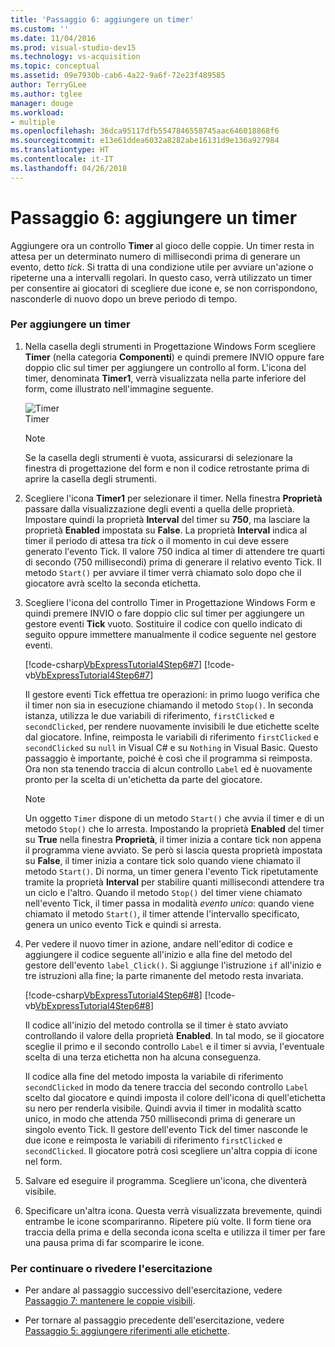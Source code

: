 ```yaml
---
title: 'Passaggio 6: aggiungere un timer'
ms.custom: ''
ms.date: 11/04/2016
ms.prod: visual-studio-dev15
ms.technology: vs-acquisition
ms.topic: conceptual
ms.assetid: 09e7930b-cab6-4a22-9a6f-72e23f489585
author: TerryGLee
ms.author: tglee
manager: douge
ms.workload:
- multiple
ms.openlocfilehash: 36dca95117dfb5547846558745aac646018868f6
ms.sourcegitcommit: e13e61ddea6032a8282abe16131d9e136a927984
ms.translationtype: HT
ms.contentlocale: it-IT
ms.lasthandoff: 04/26/2018
---
```

# <a name="step-6-add-a-timer"></a>Passaggio 6: aggiungere un timer
Aggiungere ora un controllo **Timer** al gioco delle coppie. Un timer resta in attesa per un determinato numero di millisecondi prima di generare un evento, detto *tick*. Si tratta di una condizione utile per avviare un'azione o ripeterne una a intervalli regolari. In questo caso, verrà utilizzato un timer per consentire ai giocatori di scegliere due icone e, se non corrispondono, nasconderle di nuovo dopo un breve periodo di tempo.  

### <a name="to-add-a-timer"></a>Per aggiungere un timer  

1.  Nella casella degli strumenti in Progettazione Windows Form scegliere **Timer** (nella categoria **Componenti**) e quindi premere INVIO oppure fare doppio clic sul timer per aggiungere un controllo al form. L'icona del timer, denominata **Timer1**, verrà visualizzata nella parte inferiore del form, come illustrato nell'immagine seguente.  

     ![Timer](../ide/media/express_timer.png "Express_Timer")  
Timer  

    > [!NOTE]
    >  Se la casella degli strumenti è vuota, assicurarsi di selezionare la finestra di progettazione del form e non il codice retrostante prima di aprire la casella degli strumenti.  

2.  Scegliere l'icona **Timer1** per selezionare il timer. Nella finestra **Proprietà** passare dalla visualizzazione degli eventi a quella delle proprietà. Impostare quindi la proprietà **Interval** del timer su **750**, ma lasciare la proprietà **Enabled** impostata su **False**. La proprietà **Interval** indica al timer il periodo di attesa tra *tick* o il momento in cui deve essere generato l'evento Tick. Il valore 750 indica al timer di attendere tre quarti di secondo (750 millisecondi) prima di generare il relativo evento Tick. Il metodo `Start()` per avviare il timer verrà chiamato solo dopo che il giocatore avrà scelto la seconda etichetta.  

3.  Scegliere l'icona del controllo Timer in Progettazione Windows Form e quindi premere INVIO o fare doppio clic sul timer per aggiungere un gestore eventi **Tick** vuoto. Sostituire il codice con quello indicato di seguito oppure immettere manualmente il codice seguente nel gestore eventi.  

     [!code-csharp[VbExpressTutorial4Step6#7](../ide/codesnippet/CSharp/step-6-add-a-timer_1.cs)]
     [!code-vb[VbExpressTutorial4Step6#7](../ide/codesnippet/VisualBasic/step-6-add-a-timer_1.vb)]  

     Il gestore eventi Tick effettua tre operazioni: in primo luogo verifica che il timer non sia in esecuzione chiamando il metodo `Stop()`. In seconda istanza, utilizza le due variabili di riferimento, `firstClicked` e `secondClicked`, per rendere nuovamente invisibili le due etichette scelte dal giocatore. Infine, reimposta le variabili di riferimento `firstClicked` e `secondClicked` su `null` in Visual C# e su `Nothing` in Visual Basic. Questo passaggio è importante, poiché è così che il programma si reimposta. Ora non sta tenendo traccia di alcun controllo `Label` ed è nuovamente pronto per la scelta di un'etichetta da parte del giocatore.  

    > [!NOTE]
    >  Un oggetto `Timer` dispone di un metodo `Start()` che avvia il timer e di un metodo `Stop()` che lo arresta. Impostando la proprietà **Enabled** del timer su **True** nella finestra **Proprietà**, il timer inizia a contare tick non appena il programma viene avviato. Se però si lascia questa proprietà impostata su **False**, il timer inizia a contare tick solo quando viene chiamato il metodo `Start()`. Di norma, un timer genera l'evento Tick ripetutamente tramite la proprietà **Interval** per stabilire quanti millisecondi attendere tra un ciclo e l'altro. Quando il metodo `Stop()` del timer viene chiamato nell'evento Tick, il timer passa in modalità *evento unico*: quando viene chiamato il metodo `Start()`, il timer attende l'intervallo specificato, genera un unico evento Tick e quindi si arresta.  

4.  Per vedere il nuovo timer in azione, andare nell'editor di codice e aggiungere il codice seguente all'inizio e alla fine del metodo del gestore dell'evento `label_Click()`. Si aggiunge l'istruzione `if` all'inizio e tre istruzioni alla fine; la parte rimanente del metodo resta invariata.  

     [!code-csharp[VbExpressTutorial4Step6#8](../ide/codesnippet/CSharp/step-6-add-a-timer_2.cs)]
     [!code-vb[VbExpressTutorial4Step6#8](../ide/codesnippet/VisualBasic/step-6-add-a-timer_2.vb)]  

     Il codice all'inizio del metodo controlla se il timer è stato avviato controllando il valore della proprietà **Enabled**. In tal modo, se il giocatore sceglie il primo e il secondo controllo `Label` e il timer si avvia, l'eventuale scelta di una terza etichetta non ha alcuna conseguenza.  

     Il codice alla fine del metodo imposta la variabile di riferimento `secondClicked` in modo da tenere traccia del secondo controllo `Label` scelto dal giocatore e quindi imposta il colore dell'icona di quell'etichetta su nero per renderla visibile. Quindi avvia il timer in modalità scatto unico, in modo che attenda 750 millisecondi prima di generare un singolo evento Tick. Il gestore dell'evento Tick del timer nasconde le due icone e reimposta le variabili di riferimento `firstClicked` e `secondClicked`. Il giocatore potrà così scegliere un'altra coppia di icone nel form.  

5.  Salvare ed eseguire il programma. Scegliere un'icona, che diventerà visibile.  

6.  Specificare un'altra icona. Questa verrà visualizzata brevemente, quindi entrambe le icone scompariranno. Ripetere più volte. Il form tiene ora traccia della prima e della seconda icona scelta e utilizza il timer per fare una pausa prima di far scomparire le icone.  

### <a name="to-continue-or-review"></a>Per continuare o rivedere l'esercitazione  

-   Per andare al passaggio successivo dell'esercitazione, vedere [Passaggio 7: mantenere le coppie visibili](../ide/step-7-keep-pairs-visible.md).  

-   Per tornare al passaggio precedente dell'esercitazione, vedere [Passaggio 5: aggiungere riferimenti alle etichette](../ide/step-5-add-label-references.md).
